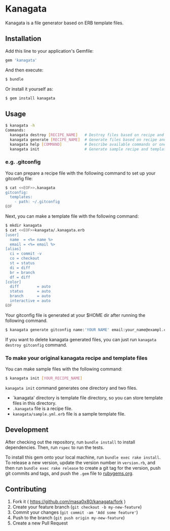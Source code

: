 # Kanagata

Kanagata is a file generator based on ERB template files.


## Installation

Add this line to your application's Gemfile:

```ruby
gem 'kanagata'
```

And then execute:

```sh
$ bundle
```

Or install it yourself as:

```sh
$ gem install kanagata
```


## Usage

```sh
$ kanagata -h
Commands:
  kanagata destroy [RECIPE_NAME]   # Destroy files based on recipe and template files
  kanagata generate [RECIPE_NAME]  # Generate files based on recipe and template files
  kanagata help [COMMAND]          # Describe available commands or one specific command
  kanagata init                    # Generate sample recipe and template files
```

### e.g. .gitconfig

You can prepare a recipe file with the following command to set up your gitconfig file:

```sh
$ cat <<EOF>>.kanagata
gitconfig:
  templates:
    - path: ~/.gitconfig
EOF
```

Next, you can make a template file with the following command:

```sh
$ mkdir kanagata
$ cat <<EOF>>kanagata/.kanagata.erb
[user]
  name  = <%= name %>
  email = <%= email %>
[alias]
  ci = commit -v
  co = checkout
  st = status
  di = diff
  br = branch
  df = diff
[color]
  diff        = auto
  status      = auto
  branch      = auto
  interactive = auto
EOF
```

Your gitconfig file is generated at your $HOME dir after running the following command.

```sh
$ kanagata generate gitconfig name:'YOUR NAME' email:your_name@exampl.com
```

If you want to delete kanagata generated files, you can just run `kanagata destroy gitconfig` command.

### To make your original kanagata recipe and template files

You can make sample files with the following command:

```sh
$ kanagata init [YOUR_RECIPE_NAME]
```

`kanagata init` command generates one directory and two files.

- `kanagata' directory is template file directory, so you can store template files in this directory.
- `.kanagata` file is a recipe file.
- `kanagata/sample.yml.erb` file is a sample template file.


## Development

After checking out the repository, run `bundle install` to install dependencies. Then, run `rspec` to run the tests.

To install this gem onto your local machine, run `bundle exec rake install`. To release a new version, update the version number in `version.rb`, and then run `bundle exec rake release` to create a git tag for the version, push git commits and tags, and push the `.gem` file to [rubygems.org](https://rubygems.org).


## Contributing

1. Fork it ( https://github.com/masa0x80/kanagata/fork )
2. Create your feature branch (`git checkout -b my-new-feature`)
3. Commit your changes (`git commit -am 'Add some feature'`)
4. Push to the branch (`git push origin my-new-feature`)
5. Create a new Pull Request

